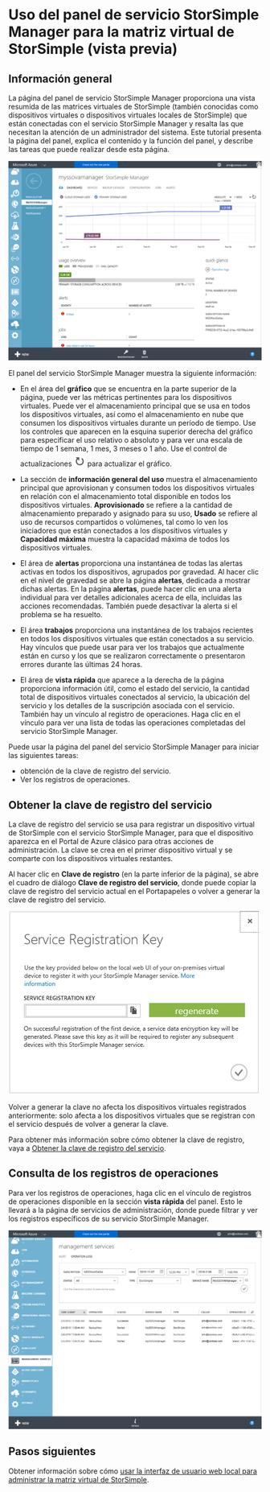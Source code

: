 <properties 
   pageTitle="Panel de servicio StorSimple Manager - Matriz virtual| Microsoft Azure"
   description="Describe el panel de servicio StorSimple Manager y explica cómo usarlo para supervisar el estado de la matriz virtual de StorSimple."
   services="storsimple"
   documentationCenter=""
   authors="SharS"
   manager="carmonm"
   editor="" />
<tags 
   ms.service="storsimple"
   ms.devlang="na"
   ms.topic="article"
   ms.tgt_pltfrm="na"
   ms.workload="na"
   ms.date="02/18/2016"
   ms.author="v-sharos" />

# Uso del panel de servicio StorSimple Manager para la matriz virtual de StorSimple (vista previa)

## Información general

La página del panel de servicio StorSimple Manager proporciona una vista resumida de las matrices virtuales de StorSimple (también conocidas como dispositivos virtuales o dispositivos virtuales locales de StorSimple) que están conectadas con el servicio StorSimple Manager y resalta las que necesitan la atención de un administrador del sistema. Este tutorial presenta la página del panel, explica el contenido y la función del panel, y describe las tareas que puede realizar desde esta página.

![Panel del servicio](./media/storsimple-ova-service-dashboard/dashboard1.png)

El panel del servicio StorSimple Manager muestra la siguiente información:

- En el área del **gráfico** que se encuentra en la parte superior de la página, puede ver las métricas pertinentes para los dispositivos virtuales. Puede ver el almacenamiento principal que se usa en todos los dispositivos virtuales, así como el almacenamiento en nube que consumen los dispositivos virtuales durante un período de tiempo. Use los controles que aparecen en la esquina superior derecha del gráfico para especificar el uso relativo o absoluto y para ver una escala de tiempo de 1 semana, 1 mes, 3 meses o 1 año. Use el control de actualizaciones ![control-actualizaciones](./media/storsimple-ova-service-dashboard/refresh-control.png) para actualizar el gráfico.

- La sección de **información general del uso** muestra el almacenamiento principal que aprovisionan y consumen todos los dispositivos virtuales en relación con el almacenamiento total disponible en todos los dispositivos virtuales. **Aprovisionado** se refiere a la cantidad de almacenamiento preparado y asignado para su uso, **Usado** se refiere al uso de recursos compartidos o volúmenes, tal como lo ven los iniciadores que están conectados a los dispositivos virtuales y **Capacidad máxima** muestra la capacidad máxima de todos los dispositivos virtuales.

- El área de **alertas** proporciona una instantánea de todas las alertas activas en todos los dispositivos, agrupados por gravedad. Al hacer clic en el nivel de gravedad se abre la página **alertas**, dedicada a mostrar dichas alertas. En la página **alertas**, puede hacer clic en una alerta individual para ver detalles adicionales acerca de ella, incluidas las acciones recomendadas. También puede desactivar la alerta si el problema se ha resuelto.

- El área **trabajos** proporciona una instantánea de los trabajos recientes en todos los dispositivos virtuales que están conectados a su servicio. Hay vínculos que puede usar para ver los trabajos que actualmente están en curso y los que se realizaron correctamente o presentaron errores durante las últimas 24 horas.

- El área de **vista rápida** que aparece a la derecha de la página proporciona información útil, como el estado del servicio, la cantidad total de dispositivos virtuales conectados al servicio, la ubicación del servicio y los detalles de la suscripción asociada con el servicio. También hay un vínculo al registro de operaciones. Haga clic en el vínculo para ver una lista de todas las operaciones completadas del servicio StorSimple Manager.

Puede usar la página del panel del servicio StorSimple Manager para iniciar las siguientes tareas:

- obtención de la clave de registro del servicio.
- Ver los registros de operaciones.

## Obtener la clave de registro del servicio

La clave de registro del servicio se usa para registrar un dispositivo virtual de StorSimple con el servicio StorSimple Manager, para que el dispositivo aparezca en el Portal de Azure clásico para otras acciones de administración. La clave se crea en el primer dispositivo virtual y se comparte con los dispositivos virtuales restantes.

Al hacer clic en **Clave de registro** (en la parte inferior de la página), se abre el cuadro de diálogo **Clave de registro del servicio**, donde puede copiar la clave de registro del servicio actual en el Portapapeles o volver a generar la clave de registro del servicio.

![clave de registro](./media/storsimple-ova-service-dashboard/service-dashboard3.png)

Volver a generar la clave no afecta los dispositivos virtuales registrados anteriormente: solo afecta a los dispositivos virtuales que se registran con el servicio después de volver a generar la clave.

Para obtener más información sobre cómo obtener la clave de registro, vaya a [Obtener la clave de registro del servicio](storsimple-ova-manage-service.md#get-the-service-registration-key).

## Consulta de los registros de operaciones

Para ver los registros de operaciones, haga clic en el vínculo de registros de operaciones disponible en la sección **vista rápida** del panel. Esto le llevará a la página de servicios de administración, donde puede filtrar y ver los registros específicos de su servicio StorSimple Manager.

![Registro de operaciones](./media/storsimple-ova-service-dashboard/ops-log.png)

## Pasos siguientes

Obtener información sobre cómo [usar la interfaz de usuario web local para administrar la matriz virtual de StorSimple](storsimple-ova-web-ui-admin.md).

<!---HONumber=AcomDC_0224_2016-->